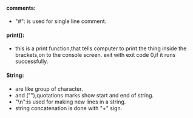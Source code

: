 #### comments:
- "#": is used for single line comment.
#### print():
- this is a print function,that tells computer to print the thing inside the brackets,on to the console screen. exit with exit code 0,if it runs successfully.
#### String:
- are like group of character.
- and (""),quotations marks show start and end of string.
-  "\n":is used for making new lines in a string. 
- string concatenation is done with "+" sign.